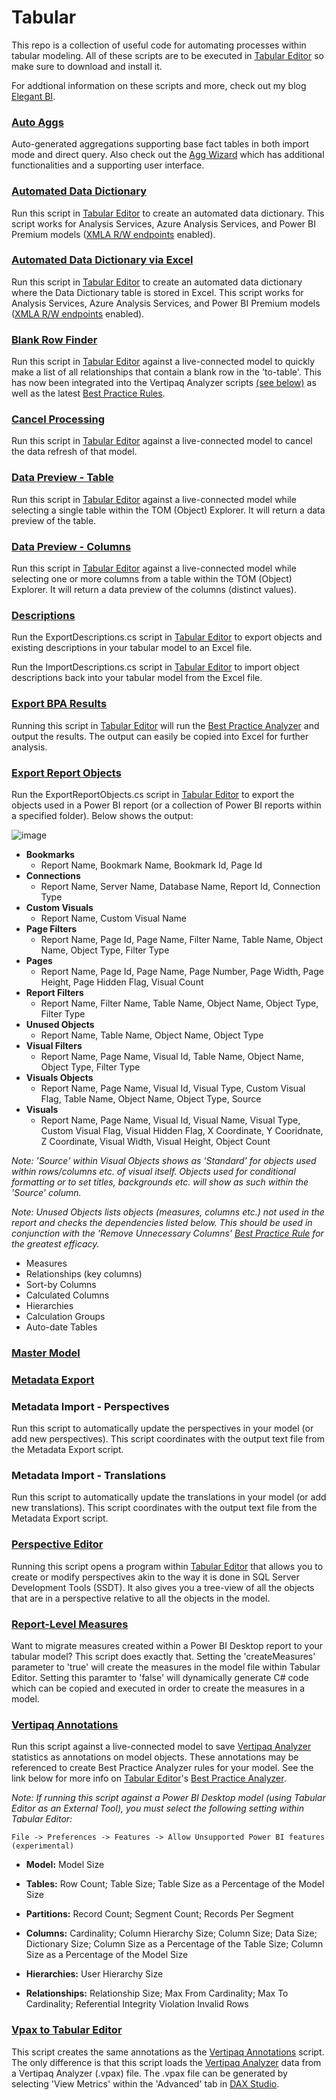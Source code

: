 # Tabular
This repo is a collection of useful code for automating processes within tabular modeling. All of these scripts are to be executed in [Tabular Editor](https://tabulareditor.com/ "Tabular Editor") so make sure to download and install it.

For addtional information on these scripts and more, check out my blog [Elegant BI](https://www.elegantbi.com "Elegant BI").

### [Auto Aggs](https://www.elegantbi.com/post/autoaggs "Auto Aggs")

Auto-generated aggregations supporting base fact tables in both import mode and direct query. Also check out the [Agg Wizard](https://github.com/m-kovalsky/AggWizard "Agg Wizard") which has additional functionalities and a supporting user interface.

### [Automated Data Dictionary](https://www.elegantbi.com/post/datadictionaryreinvented "Automated Data Dictionary")

Run this script in [Tabular Editor](https://tabulareditor.com/ "Tabular Editor") to create an automated data dictionary. This script works for Analysis Services, Azure Analysis Services, and Power BI Premium models ([XMLA R/W endpoints](https://docs.microsoft.com/en-us/power-bi/admin/service-premium-connect-tools#enable-xmla-read-write "XMLA R/W endpoints") enabled).

### [Automated Data Dictionary via Excel](https://www.elegantbi.com/post/datadictionaryexcel "Automated Data Dictionary via Excel")

Run this script in [Tabular Editor](https://tabulareditor.com/ "Tabular Editor") to create an automated data dictionary where the Data Dictionary table is stored in Excel. This script works for Analysis Services, Azure Analysis Services, and Power BI Premium models ([XMLA R/W endpoints](https://docs.microsoft.com/en-us/power-bi/admin/service-premium-connect-tools#enable-xmla-read-write "XMLA R/W endpoints") enabled).

### [Blank Row Finder](https://www.elegantbi.com/post/findblankrows "Blank Row Finder")

Run this script in [Tabular Editor](https://tabulareditor.com/ "Tabular Editor") against a live-connected model to quickly make a list of all relationships that contain a blank row in the 'to-table'. This has now been integrated into the Vertipaq Analyzer scripts [(see below)](https://github.com/m-kovalsky/Tabular#vertipaq-annotations) as well as the latest [Best Practice Rules](https://github.com/microsoft/Analysis-Services/tree/master/BestPracticeRules "Best Practice Rules").

### [Cancel Processing](https://www.elegantbi.com/post/canceldatarefreshte "Cancel Processing")

Run this script in [Tabular Editor](https://tabulareditor.com/ "Tabular Editor") against a live-connected model to cancel the data refresh of that model.

### [Data Preview - Table](https://www.elegantbi.com/post/datapreview "Data Preview")
Run this script in [Tabular Editor](https://tabulareditor.com/ "Tabular Editor") against a live-connected model while selecting a single table within the TOM (Object) Explorer. It will return a data preview of the table.

### [Data Preview - Columns](https://www.elegantbi.com/post/datapreview "Data Preview")
Run this script in [Tabular Editor](https://tabulareditor.com/ "Tabular Editor") against a live-connected model while selecting one or more columns from a table within the TOM (Object) Explorer. It will return a data preview of the columns (distinct values).

### [Descriptions](https://github.com/m-kovalsky/Tabular/tree/master/Descriptions "Descriptions")

Run the ExportDescriptions.cs script in [Tabular Editor](https://tabulareditor.com/ "Tabular Editor") to export objects and existing descriptions in your tabular model to an Excel file.

Run the ImportDescriptions.cs script in [Tabular Editor](https://tabulareditor.com/ "Tabular Editor") to import object descriptions back into your tabular model from the Excel file.

### [Export BPA Results](https://www.elegantbi.com/post/exportbparesults "Export BPA Results")

Running this script in [Tabular Editor](https://tabulareditor.com/ "Tabular Editor") will run the [Best Practice Analyzer](https://docs.tabulareditor.com/Best-Practice-Analyzer.html "Best Practice Analyzer") and output the results. The output can easily be copied into Excel for further analysis.

### [Export Report Objects](https://www.elegantbi.com/post/exportreportobjects "Export Report Objects")

Run the ExportReportObjects.cs script in [Tabular Editor](https://tabulareditor.com/ "Tabular Editor") to export the objects used in a Power BI report (or a collection of Power BI reports within a specified folder). Below shows the output:

![image](https://user-images.githubusercontent.com/29556918/135612188-681c63be-00f6-4431-8d7a-f521125a490b.png)

* **Bookmarks**
   * Report Name, Bookmark Name, Bookmark Id, Page Id
* **Connections**
   * Report Name, Server Name, Database Name, Report Id, Connection Type
* **Custom Visuals**
   * Report Name, Custom Visual Name
* **Page Filters**
   * Report Name, Page Id, Page Name, Filter Name, Table Name, Object Name, Object Type, Filter Type 
* **Pages**
   * Report Name, Page Id, Page Name, Page Number, Page Width, Page Height, Page Hidden Flag, Visual Count 
* **Report Filters**
   * Report Name, Filter Name, Table Name, Object Name, Object Type, Filter Type
* **Unused Objects** 
   * Report Name, Table Name, Object Name, Object Type
* **Visual Filters**
   * Report Name, Page Name, Visual Id, Table Name, Object Name, Object Type, Filter Type 
* **Visuals Objects**
   * Report Name, Page Name, Visual Id, Visual Type, Custom Visual Flag, Table Name, Object Name, Object Type, Source
* **Visuals**
   * Report Name, Page Name, Visual Id, Visual Name, Visual Type, Custom Visual Flag, Visual Hidden Flag, X Coordinate, Y Cooridnate, Z Coordinate, Visual Width, Visual Height, Object Count

*Note: 'Source' within Visual Objects shows as 'Standard' for objects used within rows/columns etc. of visual itself. Objects used for conditional formatting or to set titles, backgrounds etc. will show as such within the 'Source' column.*

*Note: Unused Objects lists objects (measures, columns etc.) not used in the report and checks the dependencies listed below. This should be used in conjunction with the 'Remove Unnecessary Columns' [Best Practice Rule](https://github.com/microsoft/Analysis-Services/tree/master/BestPracticeRules) for the greatest efficacy.*

* Measures
* Relationships (key columns)
* Sort-by Columns
* Calculated Columns
* Hierarchies
* Calculation Groups
* Auto-date Tables

### [Master Model](https://www.elegantbi.com/post/mastermodel "Master Model")

### [Metadata Export](https://www.elegantbi.com/post/extractmodelmetadata "Metadata Export")

### Metadata Import - Perspectives
Run this script to automatically update the perspectives in your model (or add new perspectives). This script coordinates with the output text file from the Metadata Export script.

### Metadata Import - Translations
Run this script to automatically update the translations in your model (or add new translations). This script coordinates with the output text file from the Metadata Export script.

### [Perspective Editor](https://www.elegantbi.com/post/perspectiveeditor "Perspective Editor")

Running this script opens a program within [Tabular Editor](https://tabulareditor.com/ "Tabular Editor") that allows you to create or modify perspectives akin to the way it is done in SQL Server Development Tools (SSDT). It also gives you a tree-view of all the objects that are in a perspective relative to all the objects in the model.

### [Report-Level Measures](https://www.elegantbi.com/post/reportlevelmeasures "Report-Level Measures")

Want to migrate measures created within a Power BI Desktop report to your tabular model? This script does exactly that. Setting the 'createMeasures' parameter to 'true' will create the measures in the model file within Tabular Editor. Setting this paramter to 'false' will dynamically generate C# code which can be copied and executed in order to create the measures in a model.

### [Vertipaq Annotations](https://www.elegantbi.com/post/vertipaqintabulareditor "Vertipaq Annotations")

Run this script against a live-connected model to save [Vertipaq Analyzer](https://www.sqlbi.com/tools/vertipaq-analyzer/ "Vertipaq Analyzer") statistics as annotations on model objects. These annotations may be referenced to create Best Practice Analyzer rules for your model. See the link below for more info on [Tabular Editor](https://tabulareditor.com/ "Tabular Editor")'s [Best Practice Analyzer](https://docs.tabulareditor.com/Best-Practice-Analyzer.html "Best Practice Analyzer").

*Note: If running this script against a Power BI Desktop model (using Tabular Editor as an External Tool), you must select the following setting within Tabular Editor:*

    File -> Preferences -> Features -> Allow Unsupported Power BI features (experimental)

* **Model:** Model Size

* **Tables:** Row Count; Table Size; Table Size as a Percentage of the Model Size

* **Partitions:** Record Count; Segment Count; Records Per Segment

* **Columns:** Cardinality; Column Hierarchy Size; Column Size; Data Size; Dictionary Size; Column Size as a Percentage of the Table Size; Column Size as a Percentage of the Model Size

* **Hierarchies:** User Hierarchy Size

* **Relationships:** Relationship Size; Max From Cardinality; Max To Cardinality; Referential Integrity Violation Invalid Rows

### [Vpax to Tabular Editor](https://www.elegantbi.com/post/vpaxtotabulareditor "Vpax to Tabular Editor")

This script creates the same annotations as the [Vertipaq Annotations](https://github.com/m-kovalsky/Tabular/blob/master/VertipaqAnnotations.cs "Vertipaq Annotations") script. The only difference is that this script loads the [Vertipaq Analyzer](https://www.sqlbi.com/tools/vertipaq-analyzer/ "Vertipaq Analyzer") data from a Vertipaq Analyzer (.vpax) file. The .vpax file can be generated by selecting 'View Metrics' within the 'Advanced' tab in [DAX Studio](https://daxstudio.org/ "DAX Studio").
